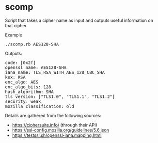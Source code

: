 # scomp

Script that takes a cipher name as input and outputs useful information on that cipher.

Example
<pre>
./scomp.rb AES128-SHA
</pre>

Outputs:
<pre>
code: [0x2f]
openssl_name: AES128-SHA
iana_name: TLS_RSA_WITH_AES_128_CBC_SHA
kex: RSA
enc_algo: AES
enc_algo_bits: 128
hash_algorithm: SHA
tls_version: ["TLS1.0", "TLS1.1", "TLS1.2"]
security: weak
mozilla_classification: old
</pre>

Details are gathered from the following sources:
- https://ciphersuite.info/ (through their API)
- https://ssl-config.mozilla.org/guidelines/5.6.json
- https://testssl.sh/openssl-iana.mapping.html
